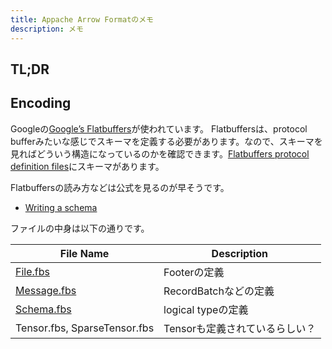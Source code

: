 ```yaml
---
title: Appache Arrow Formatのメモ
description: メモ
---
```


## TL;DR

## Encoding

Googleの[Google’s Flatbuffers](http://github.com/google/flatbuffers)が使われています。
Flatbuffersは、protocol bufferみたいな感じでスキーマを定義する必要があります。なので、スキーマを見ればどういう構造になっているのかを確認できます。[Flatbuffers protocol definition files](https://github.com/apache/arrow/tree/master/format)にスキーマがあります。

Flatbuffersの読み方などは公式を見るのが早そうです。

- [Writing a schema](https://google.github.io/flatbuffers/flatbuffers_guide_writing_schema.html)

ファイルの中身は以下の通りです。

| File Name                    | Description        |
| ---------------------------- | ------------------ |
| [File.fbs]()                 | Footerの定義          |
| [Message.fbs]()              | RecordBatchなどの定義   |
| [Schema.fbs]()               | logical typeの定義    |
| Tensor.fbs, SparseTensor.fbs | Tensorも定義されているらしい？ |

